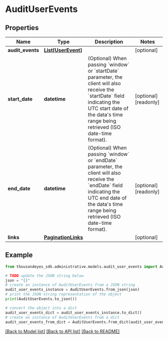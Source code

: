 # AuditUserEvents


## Properties

Name | Type | Description | Notes
------------ | ------------- | ------------- | -------------
**audit_events** | [**List[UserEvent]**](UserEvent.md) |  | [optional] 
**start_date** | **datetime** | (Optional) When passing &#x60;window&#x60; or &#x60;startDate&#x60; parameter,  the client will also receive the &#x60;startDate&#x60; field indicating the UTC start date of the data&#39;s time range being retrieved  (ISO date-time format). | [optional] [readonly] 
**end_date** | **datetime** | (Optional) When passing &#x60;window&#x60; or &#x60;endDate&#x60; parameter,  the client will also receive the &#x60;endDate&#x60; field indicating the UTC end date of the data&#39;s time range being retrieved  (ISO date-time format). | [optional] [readonly] 
**links** | [**PaginationLinks**](PaginationLinks.md) |  | [optional] 

## Example

```python
from thousandeyes_sdk.administrative.models.audit_user_events import AuditUserEvents

# TODO update the JSON string below
json = "{}"
# create an instance of AuditUserEvents from a JSON string
audit_user_events_instance = AuditUserEvents.from_json(json)
# print the JSON string representation of the object
print(AuditUserEvents.to_json())

# convert the object into a dict
audit_user_events_dict = audit_user_events_instance.to_dict()
# create an instance of AuditUserEvents from a dict
audit_user_events_from_dict = AuditUserEvents.from_dict(audit_user_events_dict)
```
[[Back to Model list]](../README.md#documentation-for-models) [[Back to API list]](../README.md#documentation-for-api-endpoints) [[Back to README]](../README.md)


